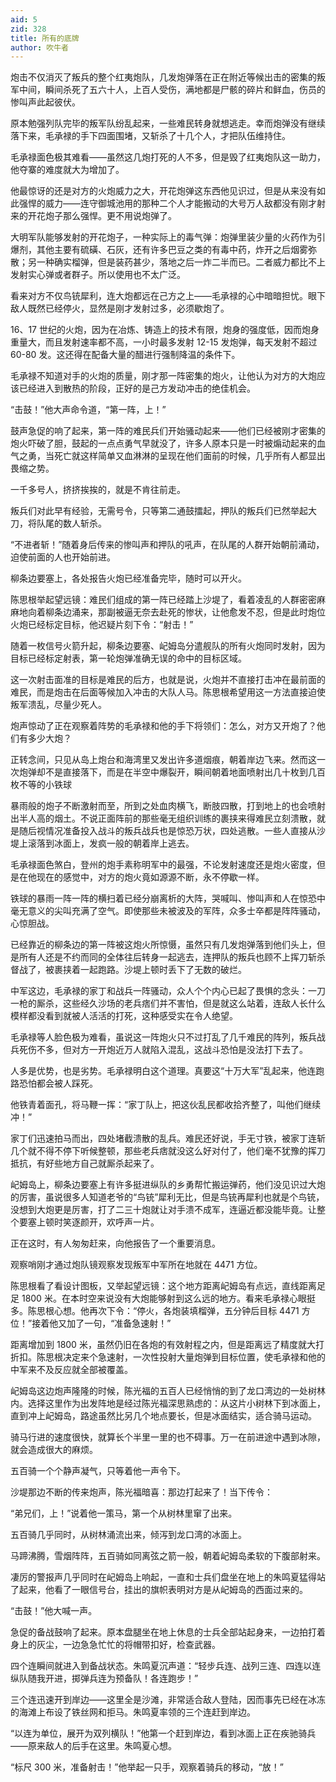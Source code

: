 ```yaml
---
aid: 5
zid: 328
title: 所有的底牌
author: 吹牛者
---
```


炮击不仅消灭了叛兵的整个红夷炮队，几发炮弹落在正在附近等候出击的密集的叛军中间，瞬间杀死了五六十人，上百人受伤，满地都是尸骸的碎片和鲜血，伤员的惨叫声此起彼伏。

原本勉强列队完毕的叛军队纷乱起来，一些难民转身就想逃走。幸而炮弹没有继续落下来，毛承禄的手下四面围堵，又斩杀了十几个人，才把队伍维持住。

毛承禄面色极其难看——虽然这几炮打死的人不多，但是毁了红夷炮队这一助力，他夺寨的难度就大为增加了。

他最惊讶的还是对方的火炮威力之大，开花炮弹这东西他见识过，但是从来没有如此强悍的威力——连守御城池用的那种二个人才能搬动的大号万人敌都没有刚才射来的开花炮子那么强悍。更不用说炮弹了。

大明军队能够发射的开花炮子，一种实际上的毒气弹：炮弹里装少量的火药作为引爆剂，其他主要有硫磺、石灰，还有许多巴豆之类的有毒中药，炸开之后烟雾弥散；另一种确实榴弹，但是装药甚少，落地之后一炸二半而已。二者威力都比不上发射实心弹或者群子。所以使用也不太广泛。

看来对方不仅鸟铳犀利，连大炮都远在己方之上——毛承禄的心中暗暗担忧。眼下敌人既然已经停火，显然是刚才发射过多，必须歇炮了。

16、17 世纪的火炮，因为在冶炼、铸造上的技术有限，炮身的强度低，因而炮身重量大，而且发射速率都不高，一小时最多发射 12-15 发炮弹，每天发射不超过 60-80 发。这还得在配备大量的醋进行强制降温的条件下。

毛承禄不知道对手的火炮的质量，刚才那一阵密集的炮火，让他认为对方的大炮应该已经进入到散热的阶段，正好的是己方发动冲击的绝佳机会。

“击鼓！”他大声命令道，“第一阵，上！”

鼓声急促的响了起来，第一阵的难民兵们开始骚动起来——他们已经被刚才密集的炮火吓破了胆，鼓起的一点点勇气早就没了，许多人原本只是一时被煽动起来的血气之勇，当死亡就这样简单又血淋淋的呈现在他们面前的时候，几乎所有人都显出畏缩之势。

一千多号人，挤挤挨挨的，就是不肯往前走。

叛兵们对此早有经验，无需号令，只等第二通鼓擂起，押队的叛兵们已然举起大刀，将队尾的数人斩杀。

“不进者斩！”随着身后传来的惨叫声和押队的吼声，在队尾的人群开始朝前涌动，迫使前面的人也开始前进。

柳条边要塞上，各处报告火炮已经准备完毕，随时可以开火。

陈思根举起望远镜：难民们组成的第一阵已经踏上沙堤了，看着凌乱的人群密密麻麻地向着柳条边涌来，那副被逼无奈去赴死的惨状，让他愈发不忍，但是此时炮位火炮已经标定目标，他迟疑片刻下令：“射击！”

随着一枚信号火箭升起，柳条边要塞、屺姆岛分遣舰队的所有火炮同时发射，因为目标已经标定射表，第一轮炮弹准确无误的命中的目标区域。

这一次射击面准的目标是难民的后方，也就是说，火炮并不直接打击冲在最前面的难民，而是炮击在后面等候加入冲击的大队人马。陈思根希望用这一方法直接迫使叛军溃乱，尽量少死人。

炮声惊动了正在观察着阵势的毛承禄和他的手下将领们：怎么，对方又开炮了？他们有多少大炮？

正转念间，只见从岛上炮台和海湾里又发出许多道烟痕，朝着岸边飞来。然而这一次炮弹却不是直接落下，而是在半空中爆裂开，瞬间朝着地面喷射出几十枚到几百枚不等的小铁球

暴雨般的炮子不断激射而至，所到之处血肉横飞，断肢四散，打到地上的也会喷射出半人高的烟土。不说正面阵前的那些毫无组织训练的裹挟来得难民立刻溃散，就是随后视情况准备投入战斗的叛兵战兵也是惊恐万状，四处逃散。一些人直接从沙堤上滚落到冰面上，发疯一般的朝着岸上逃去。

毛承禄面色煞白，登州的炮手素称明军中的最强，不论发射速度还是炮火密度，但是在他现在的感觉中，对方的炮火竟如源源不断，永不停歇一样。

铁球的暴雨一阵一阵的横扫着已经分崩离析的大阵，哭喊叫、惨叫声和人在惊恐中毫无意义的尖叫充满了空气。即使那些未被波及的军阵，众多士卒都是阵阵骚动，心惊胆战。

已经靠近的柳条边的第一阵被这炮火所惊慑，虽然只有几发炮弹落到他们头上，但是所有人还是不约而同的全体往后转身一起逃去，连押队的叛兵也顾不上挥刀斩杀督战了，被裹挟着一起跑路。沙堤上顿时丢下了无数的破烂。

中军这边，毛承禄的家丁和战兵一阵骚动，众人个个内心已起了畏惧的念头：一刀一枪的厮杀，这些经久沙场的老兵痞们并不害怕，但是就这么站着，连敌人长什么模样都没看到就被人活活的打死，这种感受实在令人绝望。

毛承禄等人脸色极为难看，虽说这一阵炮火只不过打乱了几千难民的阵列，叛兵战兵死伤不多，但对方一开炮近万人就陷入混乱，这战斗恐怕是没法打下去了。

人多是优势，也是劣势。毛承禄明白这个道理。真要这“十万大军”乱起来，他连跑路恐怕都会被人踩死。

他铁青着面孔，将马鞭一挥：“家丁队上，把这伙乱民都收拾齐整了，叫他们继续冲！”

家丁们迅速拍马而出，四处堵截溃散的乱兵。难民还好说，手无寸铁，被家丁连斩几个就不得不停下听候整顿，那些老兵痞就没这么好对付了，他们毫不犹豫的挥刀抵抗，有好些地方自己就厮杀起来了。

屺姆岛上，柳条边要塞上有许多挺进纵队的乡勇帮忙搬运弹药，他们没见识过大炮的厉害，虽说很多人知道老爷的“鸟铳”犀利无比，但是鸟铳再犀利也就是个鸟铳，没想到大炮更是厉害，打了二三十炮就让对手溃不成军，连逼近都没能毕竟。让整个要塞上顿时笑逐颜开，欢呼声一片。

正在这时，有人匆匆赶来，向他报告了一个重要消息。

观察哨刚才通过炮队镜观察发现叛军中军所在地就在 4471 方位。

陈思根看了看设计图板，又举起望远镜：这个地方距离屺姆岛有点远，直线距离足足 1800 米。在本时空来说没有大炮能够射到这么远的地方。看来毛承禄心眼挺多。陈思根心想。他再次下令：“停火，各炮装填榴弹，五分钟后目标 4471 方位！”接着他又加了一句，“准备急速射！”

距离增加到 1800 米，虽然仍旧在各炮的有效射程之内，但是距离远了精度就大打折扣。陈思根决定来个急速射，一次性投射大量炮弹到目标位置，使毛承禄和他的中军来不及反应就全部被覆盖。

屺姆岛这边炮声隆隆的时候，陈光福的五百人已经悄悄的到了龙口湾边的一处树林内。选择这里作为出发阵地是经过陈光福深思熟虑的：从这片小树林下到冰面上，直到冲上屺姆岛，路途虽然比另几个地点要长，但是冰面结实，适合骑马运动。

骑马行进的速度很快，就算长个半里一里的也不碍事。万一在前进途中遇到冰隙，就会造成很大的麻烦。

五百骑一个个静声凝气，只等着他一声令下。

沙堤那边不断的传来炮声，陈光福暗喜：那边打起来了！当下传令：

“弟兄们，上！”说着他一策马，第一个从树林里窜了出来。

五百骑几乎同时，从树林涌流出来，倾泻到龙口湾的冰面上。

马蹄沸腾，雪烟阵阵，五百骑如同离弦之箭一般，朝着屺姆岛柔软的下腹部射来。

凄厉的警报声几乎同时在屺姆岛上响起，一直和士兵们盘坐在地上的朱鸣夏猛得站了起来，他看了一眼信号台，挂出的旗帜表明对方是从屺姆岛的西面过来的。

“击鼓！”他大喊一声。

急促的备战鼓响了起来。原本盘腿坐在地上休息的士兵全部站起身来，一边拍打着身上的灰尘，一边急急忙忙的将帽带扣好，检查武器。

四个连瞬间就进入到备战状态。朱鸣夏沉声道：“轻步兵连、战列三连、四连以连纵队随我开进，掷弹兵连为预备队！各连跑步！”

三个连迅速开到岸边——这里全是沙滩，非常适合敌人登陆，因而事先已经在冰冻的海滩上布设了铁丝网和拒马。朱鸣夏率领的三个连赶到岸边。

“以连为单位，展开为双列横队！”他第一个赶到岸边，看到冰面上正在疾驰骑兵——原来敌人的后手在这里。朱鸣夏心想。

“标尺 300 米，准备射击！”他举起一只手，观察着骑兵的移动，“放！”
